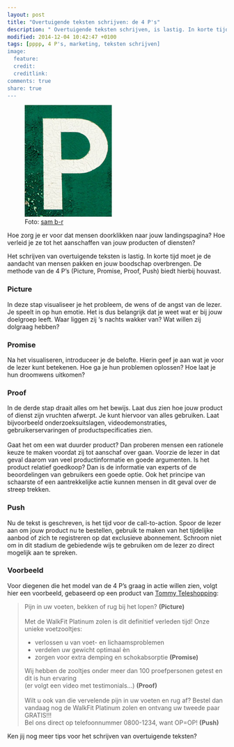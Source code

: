 ```yaml
---
layout: post
title: "Overtuigende teksten schrijven: de 4 P's"
description: " Overtuigende teksten schrijven, is lastig. In korte tijd moet je de aandacht van mensen pakken en jouw boodschap overbrengen. De methode van de 4 P’s (Picture, Promise, Proof, Push) biedt hierbij houvast."
modified: 2014-12-04 10:42:47 +0100
tags: [pppp, 4 P's, marketing, teksten schrijven]
image:
  feature: 
  credit: 
  creditlink: 
comments: true
share: true
---
```

<figure class="floatright">
<img src="/images/p.jpg" alt="De letter p">
<figcaption>Foto: <a href="http://bit.ly/11YkAG4">sam b-r</a>
</figcaption>
</figure>

Hoe zorg je er voor dat mensen doorklikken naar jouw landingspagina? Hoe verleid je ze tot het aanschaffen van jouw producten of diensten?

Het schrijven van overtuigende teksten is lastig. In korte tijd moet je de aandacht van mensen pakken en jouw boodschap overbrengen. De methode van de 4 P’s (Picture, Promise, Proof, Push) biedt hierbij houvast.

<h3>Picture</h3>
In deze stap visualiseer je het probleem, de wens of de angst van de lezer. Je speelt in op hun emotie. Het is dus belangrijk dat je weet wat er bij jouw doelgroep leeft. Waar liggen zij ‘s nachts wakker van? Wat willen zij dolgraag hebben?

<h3>Promise</h3>
Na het visualiseren, introduceer je de belofte. Hierin geef je aan wat je voor de lezer kunt betekenen. Hoe ga je hun problemen oplossen? Hoe laat je hun droomwens uitkomen? 

<h3>Proof</h3>
In de derde stap draait alles om het bewijs. Laat dus zien hoe jouw product of dienst zijn vruchten afwerpt. Je kunt hiervoor van alles gebruiken. Laat bijvoorbeeld onderzoeksuitslagen, videodemonstraties, gebruikerservaringen of productspecificaties zien.<br>
<br>
Gaat het om een wat duurder product? Dan proberen mensen een rationele keuze te maken voordat zij tot aanschaf over gaan. Voorzie de lezer in dat geval daarom van veel productinformatie en goede argumenten. Is het product relatief goedkoop? Dan is de informatie van experts of de beoordelingen van gebruikers een goede optie. Ook het principe van schaarste of een aantrekkelijke actie kunnen mensen in dit geval over de streep trekken. 


<h3>Push</h3>
Nu de tekst is geschreven, is het tijd voor de call-to-action. Spoor
de lezer aan om jouw product nu te bestellen, gebruik te maken van het
tijdelijke aanbod of zich te registreren op dat exclusieve
abonnement. Schroom niet om in dit stadium de gebiedende wijs te
gebruiken om de lezer zo direct mogelijk aan te spreken.

<h3>Voorbeeld</h3>
Voor diegenen die het model van de 4 P’s graag in actie willen zien,
volgt hier een voorbeeld, gebaseerd op een product van <a href="http://www.tommyteleshopping.com/walkfit-platinum-twee-voor-een.html">Tommy Teleshopping</a>:<br>

<blockquote>Pijn in uw voeten, bekken of rug bij het lopen? <strong>(Picture)</strong> 
<br><br>
Met de WalkFit Platinum zolen is dit definitief verleden tijd!
Onze unieke voetzooltjes:<br>
<ul>
<li>verlossen u van voet- en lichaamsproblemen</li>
<li>verdelen uw gewicht optimaal èn</li>
<li>zorgen voor extra demping en schokabsorptie <strong>(Promise)</strong></li>
</ul>

Wij hebben de zooltjes onder meer dan 100 proefpersonen getest en dit
is hun ervaring <br>
(er volgt een video met testimonials...) <strong>(Proof)</strong>
<br><br>
Wilt u ook van die vervelende pijn in uw voeten en rug af?
Bestel dan vandaag nog de WalkFit Platinum zolen en ontvang uw tweede paar GRATIS!!!<br>
Bel ons direct op telefoonnummer 0800-1234, want OP=OP!
<strong>(Push)</strong>
</blockquote>

Ken jij nog meer tips voor het schrijven van overtuigende teksten?

